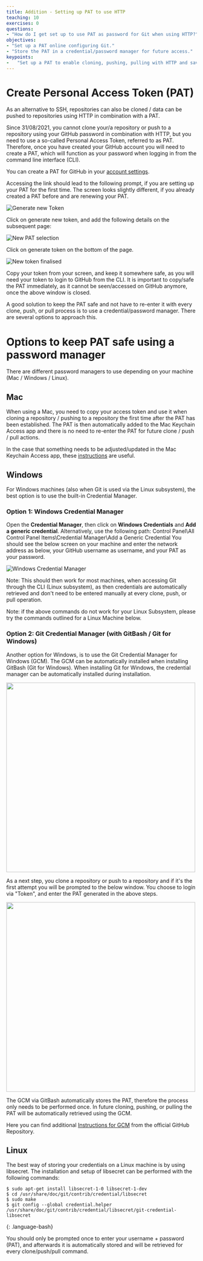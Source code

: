 ```yaml
---
title: Addition - Setting up PAT to use HTTP
teaching: 10
exercises: 0
questions:
- "How do I get set up to use PAT as password for Git when using HTTP?"
objectives:
- "Set up a PAT online configuring Git."
- "Store the PAT in a credential/password manager for future access."
keypoints:
-   "Set up a PAT to enable cloning, pushing, pulling with HTTP and save PAT to credential manager to avoid re-entering for every cloning, pushing, or pulling process."
---
```


# Create Personal Access Token (PAT)
As an alternative to SSH, repositories can also be cloned / data can be pushed to repositories using HTTP in combination with a PAT.

Since 31/08/2021, you cannot clone your/a repository or push to a repository using your GitHub password in combination with HTTP, but you need to use a so-called Personal Access Token, referred to as PAT. Therefore, once you have created your GitHub account you will need to create a PAT, which will function as your password when logging in from the command line interface (CLI).

You can create a PAT for GitHub in your [account settings](https://github.com/settings/tokens/).

Accessing the link should lead to the following prompt, if you are setting up your PAT for the first time. The screen looks slightly different, if you already created a PAT before and are renewing your PAT.

![Generate new Token](../fig/generate_new_token.png)

Click on generate new token, and add the following details on the subsequent page:

![New PAT selection](../fig/new-PAT-selection.JPG)

Click on generate token on the bottom of the page.

![New token finalised](../fig/git-CM-final-step.png)

Copy your token from your screen, and keep it somewhere safe, as you will need your token to login to GitHub from the CLI. It is important to copy/safe the PAT immediately, as it cannot be seen/accessed on GitHub anymore, once the above window is closed.

A good solution to keep the PAT safe and not have to re-enter it with every clone, push, or pull process is to use a credential/password manager. There are several options to approach this.

# Options to keep PAT safe using a password manager
There are different password managers to use depending on your machine (Mac / Windows / Linux).

## Mac
When using a Mac, you need to copy your access token and use it when cloning a repository / pushing to a repository the first time after the PAT has been established. The PAT is then automatically added to the Mac Keychain Access app and there is no need to re-enter the PAT for future clone / push / pull actions.

In the case that something needs to be adjusted/updated in the Mac Keychain Access app, these [instructions](https://docs.github.com/en/get-started/getting-started-with-git/updating-credentials-from-the-macos-keychain) are useful.

## Windows
For Windows machines (also when Git is used via the Linux subsystem), the best option is to use the built-in Credential Manager.

### Option 1: Windows Credential Manager

Open the **Credential Manager**, then click on **Windows Credentials** and **Add a generic credential**.
Alternatively, use the following path: Control Panel\All Control Panel Items\Credential Manager\Add a Generic Credential
You should see the below screen on your machine and enter the network address as below, your GitHub username as username, and your PAT as your password.

![Windows Credential Manager](../fig/add-generic-credential.JPG)

Note: This should then work for most machines, when accessing Git through the CLI (Linux subsystem), as then credentials are automatically retrieved and don't need to be entered manually at every clone, push, or pull operation.

Note: if the above commands do not work for your Linux Subsystem, please try the commands outlined for a Linux Machine below.

### Option 2: Git Credential Manager (with GitBash / Git for Windows)

Another option for Windows, is to use the Git Credential Manager for Windows (GCM). The GCM can be automatically installed when installing GitBash (Git for Windows).
When installing Git for Windows, the credential manager can be automatically installed during installation.

<img src="../fig/git-for-windows-CM.JPG" width="500">

As a next step, you clone a repository or push to a repository and if it's the first attempt you will be prompted to the below window. You choose to login via "Token", and enter the PAT generated in the above steps.

<img src="../fig/token-gitforwindows.JPG" width="500">

The GCM via GitBash automatically stores the PAT, therefore the process only needs to be performed once. In future cloning, pushing, or pulling the PAT will be automatically retrieved using the GCM.

Here you can find additional [Instructions for GCM](https://github.com/GitCredentialManager/git-credential-manager) from the official GitHub Repository.

## Linux
The best way of storing your credentials on a Linux machine is by using libsecret. The installation and setup of libsecret can be performed with the following commands:

~~~
$ sudo apt-get install libsecret-1-0 libsecret-1-dev
$ cd /usr/share/doc/git/contrib/credential/libsecret
$ sudo make
$ git config --global credential.helper /usr/share/doc/git/contrib/credential/libsecret/git-credential-libsecret
~~~
{: .language-bash}

You should only be prompted once to enter your username + password (PAT), and afterwards it is automatically stored and will be retrieved for every clone/push/pull command.







